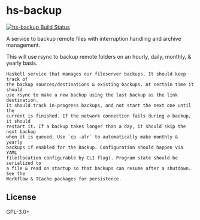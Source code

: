 # hs-backup

[![hs-backup Build Status](https://travis-ci.org/prikhi/hs-backup.svg?branch=master)](https://travis-ci.org/prikhi/hs-backup)

A service to backup remote files with interruption handling and archive
management.

This will use rsync to backup remote folders on an hourly, daily, monthly, &
yearly basis.

```
Haskell service that manages our fileserver backups. It should keep track of
the backup sources/destinations & existing backups. At certain time it should
use rsync to make a new backup using the last backup as the link destination.
It should track in-progress backups, and not start the next one until the
current is finished. If the network connection fails during a backup, it should
restart it. If a backup takes longer than a day, it should skip the next backup
when it is queued. Use `cp -alr` to automatically make monthly & yearly
backups if enabled for the Backup. Configuration should happen via YAML
file(location configurable by CLI flag). Program state should be serialized to
a file & read on startup so that backups can resume after a shutdown. See the
Workflow & TCache packages for persistence.
```

## License

GPL-3.0+
